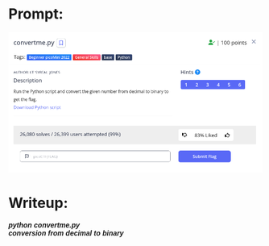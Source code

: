 <h1>
  Prompt:
</h1>

![alt text](prompt.png)

<h1>
  Writeup:
</h1>

<h5 style="font-family: Arial">python convertme.py <br>
conversion from decimal to binary</h5>
<p></p>
